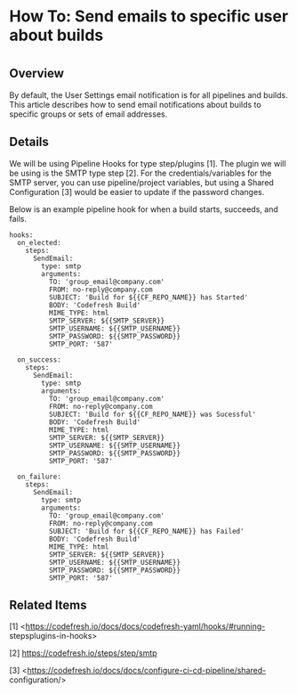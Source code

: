 # How To: Send emails to specific user about builds

#

## Overview

By default, the User Settings email notification is for all pipelines and
builds. This article describes how to send email notifications about builds to
specific groups or sets of email addresses.

## Details

We will be using Pipeline Hooks for type step/plugins [1]. The plugin we will
be using is the SMTP type step [2]. For the credentials/variables for the SMTP
server, you can use pipeline/project variables, but using a Shared
Configuration [3] would be easier to update if the password changes.

Below is an example pipeline hook for when a build starts, succeeds, and
fails.

    
    
    hooks:
      on_elected:
        steps:
          SendEmail:
            type: smtp
            arguments:
              TO: 'group_email@company.com'
              FROM: no-reply@company.com
              SUBJECT: 'Build for ${{CF_REPO_NAME}} has Started'
              BODY: 'Codefresh Build'
              MIME_TYPE: html
              SMTP_SERVER: ${{SMTP_SERVER}}
              SMTP_USERNAME: ${{SMTP_USERNAME}}
              SMTP_PASSWORD: ${{SMTP_PASSWORD}}
              SMTP_PORT: '587'
      
      on_success:
        steps:
          SendEmail:
            type: smtp
            arguments:
              TO: 'group_email@company.com'
              FROM: no-reply@company.com
              SUBJECT: 'Build for ${{CF_REPO_NAME}} was Sucessful'
              BODY: 'Codefresh Build'
              MIME_TYPE: html
              SMTP_SERVER: ${{SMTP_SERVER}}
              SMTP_USERNAME: ${{SMTP_USERNAME}}
              SMTP_PASSWORD: ${{SMTP_PASSWORD}}
              SMTP_PORT: '587'
    
      on_failure:
        steps:
          SendEmail:
            type: smtp
            arguments:
              TO: 'group_email@company.com'
              FROM: no-reply@company.com
              SUBJECT: 'Build for ${{CF_REPO_NAME}} has Failed'
              BODY: 'Codefresh Build'
              MIME_TYPE: html
              SMTP_SERVER: ${{SMTP_SERVER}}
              SMTP_USERNAME: ${{SMTP_USERNAME}}
              SMTP_PASSWORD: ${{SMTP_PASSWORD}}
              SMTP_PORT: '587'
    

## Related Items

[1] <https://codefresh.io/docs/docs/codefresh-yaml/hooks/#running-
stepsplugins-in-hooks>

[2] <https://codefresh.io/steps/step/smtp>

[3] <https://codefresh.io/docs/docs/configure-ci-cd-pipeline/shared-
configuration/>

